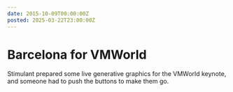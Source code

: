 ```yaml
---
date: 2015-10-09T00:00:00Z
posted: 2025-03-22T23:00:00Z
---
```


# Barcelona for VMWorld

Stimulant prepared some live generative graphics for the VMWorld keynote, and someone had to push the buttons to make them go.
